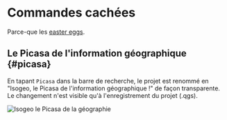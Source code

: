 # Commandes cach&eacute;es

Parce-que les [easter eggs](https://fr.wikipedia.org/wiki/Easter_egg).

## Le Picasa de l'information g&eacute;ographique {#picasa}

En tapant `Picasa` dans la barre de recherche, le projet est renomm&eacute; en "Isogeo, le Picasa de l'information géographique !" de façon transparente. Le changement n'est visible qu'à l'enregistrement du projet (.qgs).

![Isogeo le Picasa de la géographie](/assets/easteregg_picasa.png)

